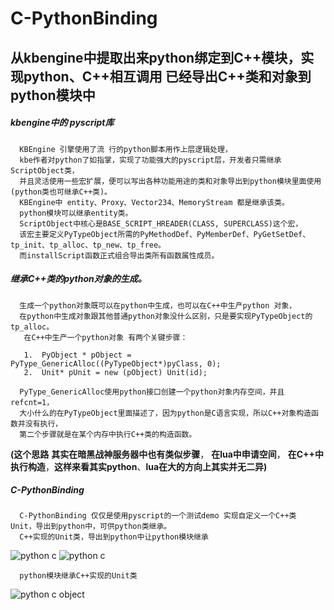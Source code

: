 ﻿C-PythonBinding
=============
从kbengine中提取出来python绑定到C++模块，实现python、C++相互调用 已经导出C++类和对象到python模块中
-------------

##### kbengine中的 pyscript库
      KBEngine 引擎使用了流 行的python脚本用作上层逻辑处理，
      kbe作者对python了如指掌，实现了功能强大的pyscript层，开发者只需继承ScriptObject类，
	  并且灵活使用一些宏扩展，便可以写出各种功能用途的类和对象导出到python模块里面使用(python类也可继承C++类)。
      KBEngine中 entity、Proxy、Vector234、MemoryStream 都是继承该类。
	  python模块可以继承entity类。
      ScriptObject中核心是BASE_SCRIPT_HREADER(CLASS, SUPERCLASS)这个宏，
	  该宏主要定义PyTypeObject所需的PyMethodDef、PyMemberDef、PyGetSetDef、tp_init、tp_alloc、tp_new、tp_free。
	  而installScript函数正式组合导出类所有函数属性成员。

##### 继承C++类的python对象的生成。
      生成一个python对象既可以在python中生成，也可以在C++中生产python 对象，
	  在python中生成对象跟其他普通python对象没什么区别，只是要实现PyTypeObject的tp_alloc。
       在C++中生产一个python对象 有两个关键步骤：
	   
	   1.  PyObject * pObject = PyType_GenericAlloc((PyTypeObject*)pyClass, 0);
	   2.  Unit* pUnit = new (pObject) Unit(id);
	   
      PyType_GenericAlloc使用python接口创建一个python对象内存空间，并且refcnt=1，
	  大小什么的在PyTypeObject里面描述了，因为python是C语言实现，所以C++对象构造函数并没有执行，
	  第二个步骤就是在某个内存中执行C++类的构造函数。
	  
**(这个思路** **其实在暗黑战神服务器中也有类似步骤**，
**在lua中申请空间**， **在C++中执行构造**，**这样来看其实python**、**lua在大的方向上其实并无二异)**

##### C-PythonBinding 
      C-PythonBinding 仅仅是使用pyscript的一个测试demo 实现自定义一个C++类 Unit，导出到python中，可供python类继承。
      C++实现的Unit类，导出到python中让python模块继承
 
![python c](https://github.com/MirLegend/C-PythonBinding/blob/master/doc/1.png)
![python c](https://github.com/MirLegend/C-PythonBinding/blob/master/doc/2.png)

      python模块继承C++实现的Unit类
	  
![python c object](https://github.com/MirLegend/C-PythonBinding/blob/master/doc/3.png)